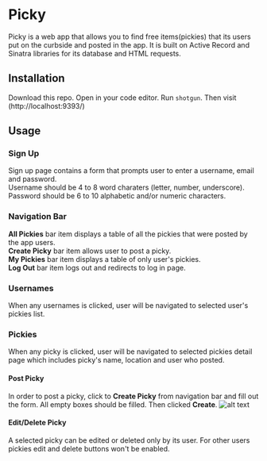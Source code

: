 # Picky

Picky is a web app that allows you to find free items(pickies) that its users put on the curbside and posted in the app. It is built on Active Record and Sinatra libraries for its database and HTML requests.

## Installation

Download this repo. Open in your code editor. Run ```shotgun```. Then visit (http://localhost:9393/)


## Usage


### Sign Up

Sign up page contains a form that prompts user to enter a username, email and password.  
Username should be 4 to 8 word charaters (letter, number, underscore).    
Password should be 6 to 10 alphabetic and/or numeric characters.  

### Navigation Bar

**All Pickies** bar item displays a table of all the pickies that were posted by the app users.  
**Create Picky** bar item allows user to post a picky.  
**My Pickies** bar item displays a table of only user's pickies.  
**Log Out** bar item logs out and redirects to log in page.  

### Usernames

When any usernames is clicked, user will be navigated to selected user's pickies list.

### Pickies

When any picky is clicked, user will be navigated to selected pickies detail page which includes picky's name, location and user who posted.  
#### Post Picky
In order to post a picky, click to **Create Picky** from navigation bar and fill out the form. All empty boxes should be filled. Then clicked **Create**.
![alt text](https://i.ibb.co/mqtFbCr/Screen-Shot-2021-03-05-at-1-59-58-AM.png)
#### Edit/Delete Picky
A selected picky can be edited or deleted only by its user. For other users pickies edit and delete buttons won't be enabled.





